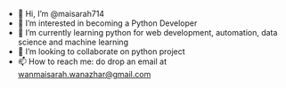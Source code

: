 - 👋 Hi, I’m @maisarah714
- 👀 I’m interested in becoming a Python Developer
- 🌱 I’m currently learning python for web development, automation, data science and machine learning
- 💞️ I’m looking to collaborate on python project
- 📫 How to reach me: do drop an email at wanmaisarah.wanazhar@gmail.com

<!---
maisarah714/maisarah714 is a ✨ special ✨ repository because its `README.md` (this file) appears on your GitHub profile.
You can click the Preview link to take a look at your changes.
--->
